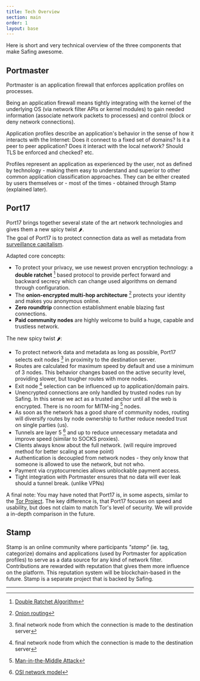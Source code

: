 ```yaml
---
title: Tech Overview
section: main
order: 1
layout: base
---
```


Here is short and very technical overview of the three components that make Safing awesome.

## Portmaster

Portmaster is an application firewall that enforces application profiles on processes.

Being an application firewall means tightly integrating with the kernel of the underlying OS <span class="text-lighter">(via network filter APIs or kernel modules)</span> to gain needed information <span class="text-lighter">(associate network packets to processes)</span> and control <span class="text-lighter">(block or deny network connections)</span>.

Application profiles describe an application's behavior in the sense of how it interacts with the Internet: Does it connect to a fixed set of domains? Is it a peer to peer application? Does it interact with the local network? Should TLS be enforced and checked? etc.

Profiles represent an application as experienced by the user, not as defined by technology - making them easy to understand and superior to other common application classification approaches.
They can be either created by users themselves or - most of the times - obtained through Stamp <span class="text-lighter">(explained later)</span>.

## Port17

Port17 brings together several state of the art network technologies and gives them a new spicy twist 🌶️.  
The goal of Port17 is to protect connection data as well as metadata from [surveillance capitalism](https://en.wikipedia.org/wiki/Surveillance_capitalism).

Adapted core concepts:

- To protect your privacy, we use newest proven encryption technology: a __double ratchet__ [^doubleratchet] based protocol to provide perfect forward and backward secrecy which can change used algorithms on demand through configuration.
- The __onion-encrypted multi-hop architecture__ [^onionrouting] protects your identity and makes you anonymous online.
- __Zero roundtrip__ connection establishment enable blazing fast connections.
- __Paid community nodes__ are highly welcome to build a huge, capable and trustless network.

The new spicy twist 🌶️:

- To protect network data and metadata as long as possible, Port17 selects exit nodes [^exitnode] in proximity to the destination server.
- Routes are calculated for maximum speed by default and use a minimum of 3 nodes. This behavior changes based on the active security level, providing slower, but tougher routes with more nodes.
- Exit node [^exitnode] selection can be influenced up to application/domain pairs.
- Unencrypted connections are only handled by trusted nodes run by Safing. In this sense we act as a trusted anchor until all the web is encrypted. There is no room for MITM-ing [^mitm] nodes.
- As soon as the network has a good share of community nodes, routing will diversify routes by node ownership to further reduce needed trust on single parties <span class="text-lighter">(us)</span>.
- Tunnels are layer 5 [^osi] and up to reduce unnecessary metadata and improve speed <span class="text-lighter">(similar to SOCKS proxies)</span>.
- Clients always know about the full network. <span class="text-lighter">(will require improved method for better scaling at some point)</span>
- Authentication is decoupled from network nodes - they only know that someone is allowed to use the network, but not who.
- Payment via cryptocurrencies allows unblockable payment access.
- Tight integration with Portmaster ensures that no data will ever leak should a tunnel break. <span class="text-lighter">(unlike VPNs)</span>

[^doubleratchet]: [Double Ratchet Algorithm](https://en.wikipedia.org/wiki/Double_Ratchet_Algorithm)
[^onionrouting]: [Onion routing](https://en.wikipedia.org/wiki/Onion_routing)
[^exitnode]: final network node from which the connection is made to the destination server
[^mitm]: [Man-in-the-Middle Attack](https://en.wikipedia.org/wiki/Man-in-the-middle_attack)
[^osi]: [OSI network model](https://en.wikipedia.org/wiki/OSI_model)

<span class="note-light"> A final note: You may have noted that Port17 is, in some aspects, similar to the [Tor Project](https://www.torproject.org/). The key difference is, that Port17 focuses on speed and usability, but does not claim to match Tor's level of security. We will provide a in-depth comparison in the future.</span>

## Stamp

Stamp is an online community where participants _"stamp"_ <span class="text-lighter">(ie. tag, categorize)</span> domains and applications <span class="text-lighter">(used by Portmaster for application profiles)</span> to serve as a data source for any kind of network filter. Contributions are rewarded with reputation that gives them more influence on the platform. This reputation system will be blockchain-based in the future. Stamp is a separate project that is backed by Safing.

<hr>

